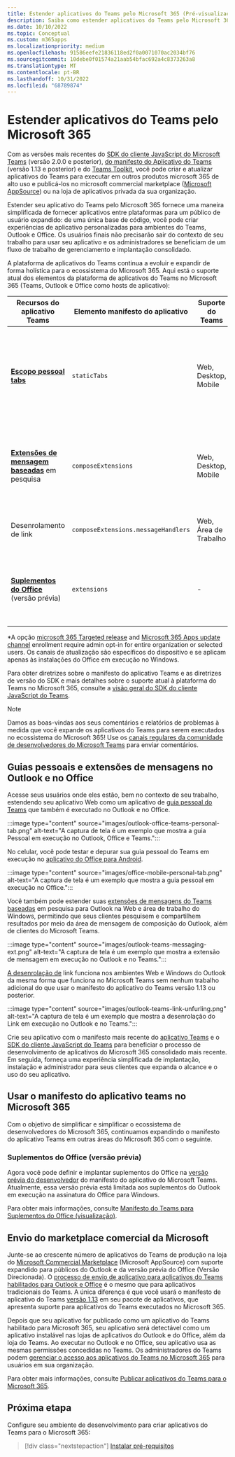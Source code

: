 ```yaml
---
title: Estender aplicativos do Teams pelo Microsoft 365 (Pré-visualização)
description: Saiba como estender aplicativos do Teams pelo Microsoft 365 (em execução no Teams, Outlook e Office como hosts de aplicativo).
ms.date: 10/10/2022
ms.topic: Conceptual
ms.custom: m365apps
ms.localizationpriority: medium
ms.openlocfilehash: 91586eefe21836118ed2f0a0071070ac2034bf76
ms.sourcegitcommit: 10debe0f01574a21aab54bfac692a4c8373263a8
ms.translationtype: MT
ms.contentlocale: pt-BR
ms.lasthandoff: 10/31/2022
ms.locfileid: "68789874"
---
```

# <a name="extend-teams-apps-across-microsoft-365"></a>Estender aplicativos do Teams pelo Microsoft 365

Com as versões mais recentes do [SDK do cliente JavaScript do Microsoft Teams](../tabs/how-to/using-teams-client-sdk.md) (versão 2.0.0 e posterior), [do manifesto do Aplicativo do Teams](../resources/schema/manifest-schema.md) (versão 1.13 e posterior) e do [Teams Toolkit](../toolkit/visual-studio-code-overview.md), você pode criar e atualizar aplicativos do Teams para executar em outros produtos microsoft 365 de alto uso e publicá-los no microsoft commercial marketplace ([Microsoft AppSource](https://appsource.microsoft.com/)) ou na loja de aplicativos privada da sua organização.

Estender seu aplicativo do Teams pelo Microsoft 365 fornece uma maneira simplificada de fornecer aplicativos entre plataformas para um público de usuário expandido: de uma única base de código, você pode criar experiências de aplicativo personalizadas para ambientes do Teams, Outlook e Office. Os usuários finais não precisarão sair do contexto de seu trabalho para usar seu aplicativo e os administradores se beneficiam de um fluxo de trabalho de gerenciamento e implantação consolidado.

A plataforma de aplicativos do Teams continua a evoluir e expandir de forma holística para o ecossistema do Microsoft 365. Aqui está o suporte atual dos elementos da plataforma de aplicativos do Teams no Microsoft 365 (Teams, Outlook e Office como hosts de aplicativo):

| Recursos do aplicativo Teams| Elemento manifesto do aplicativo | Suporte do Teams |Suporte ao Outlook* | Suporte ao Office* | Notas |
|--|--|--|--|--|--|
| [**Escopo pessoal tabs**](../tabs/what-are-tabs.md)    |`staticTabs`  | Web, Desktop, Mobile | Web (Versão direcionada), Área de Trabalho (Canal Beta) | Web (Versão direcionada), Área de Trabalho (Canal Beta), Móvel (Android)| O escopo do canal e do grupo ainda não tem suporte para o Microsoft 365. Confira [anotações](../tabs/how-to/using-teams-client-sdk.md#microsoft-365-support-running-teams-apps-in-office-and-outlook).
| [**Extensões de mensagem baseadas**](../messaging-extensions/what-are-messaging-extensions.md) em pesquisa| `composeExtensions` | Web, Desktop, Mobile| Web (Versão direcionada), Área de Trabalho (Canal Beta)| - |Ainda não há suporte para o Microsoft 365 baseado em ação. Confira [anotações](extend-m365-teams-message-extension.md#troubleshooting). |
| Desenrolamento de link | `composeExtensions.messageHandlers` | Web, Área de Trabalho | Web (Versão direcionada), Área de Trabalho (Canal Beta) | - | Ver [anotações](extend-m365-teams-message-extension.md#link-unfurling) |
| [**Suplementos do Office**](/office/dev/add-ins/develop/json-manifest-overview) (versão prévia) | `extensions` | - | Web, Área de Trabalho | - | Disponível apenas na versão [do manifesto de devPreview](../resources/schema/manifest-schema-dev-preview.md) . Confira [anotações](#office-add-ins-preview).|

\*A opção [microsoft 365 Targeted release](/microsoft-365/admin/manage/release-options-in-office-365) and [Microsoft 365 Apps update channel](/deployoffice/change-update-channels) enrollment require admin opt-in for entire organization or selected users. Os canais de atualização são específicos do dispositivo e se aplicam apenas às instalações do Office em execução no Windows.

Para obter diretrizes sobre o manifesto do aplicativo Teams e as diretrizes de versão do SDK e mais detalhes sobre o suporte atual à plataforma do Teams no Microsoft 365, consulte a [visão geral do SDK do cliente JavaScript do Teams](../tabs/how-to/using-teams-client-sdk.md).

> [!NOTE]
> Damos as boas-vindas aos seus comentários e relatórios de problemas à medida que você expande os aplicativos do Teams para serem executados no ecossistema do Microsoft 365! Use os [canais regulares da comunidade de desenvolvedores do Microsoft Teams](/microsoftteams/platform/feedback) para enviar comentários.

## <a name="personal-tabs-and-messaging-extensions-in-outlook-and-office"></a>Guias pessoais e extensões de mensagens no Outlook e no Office

Acesse seus usuários onde eles estão, bem no contexto de seu trabalho, estendendo seu aplicativo Web como um aplicativo de [guia pessoal do Teams](extend-m365-teams-personal-tab.md) que também é executado no Outlook e no Office.

:::image type="content" source="images/outlook-office-teams-personal-tab.png" alt-text="A captura de tela é um exemplo que mostra a guia Pessoal em execução no Outlook, Office e Teams.":::

No celular, você pode testar e depurar sua guia pessoal do Teams em execução no [aplicativo do Office para Android](extend-m365-teams-personal-tab.md#office-app-for-android).

:::image type="content" source="images/office-mobile-personal-tab.png" alt-text="A captura de tela é um exemplo que mostra a guia pessoal em execução no Office.":::

Você também pode estender suas [extensões de mensagens do Teams baseadas](extend-m365-teams-message-extension.md) em pesquisa para Outlook na Web e área de trabalho do Windows, permitindo que seus clientes pesquisem e compartilhem resultados por meio da área de mensagem de composição do Outlook, além de clientes do Microsoft Teams.

:::image type="content" source="images/outlook-teams-messaging-ext.png" alt-text="A captura de tela é um exemplo que mostra a extensão de mensagem em execução no Outlook e no Teams.":::

[A desenrolação de](extend-m365-teams-message-extension.md#link-unfurling)  link funciona nos ambientes Web e Windows do Outlook da mesma forma que funciona no Microsoft Teams sem nenhum trabalho adicional do que usar o manifesto do aplicativo do Teams versão 1.13 ou posterior.

:::image type="content" source="images/outlook-teams-link-unfurling.png" alt-text="A captura de tela é um exemplo que mostra a desenrolação do Link em execução no Outlook e no Teams.":::

Crie seu aplicativo com o manifesto mais recente do [aplicativo Teams](../resources/schema/manifest-schema.md) e o [SDK do cliente JavaScript do Teams](../tabs/how-to/using-teams-client-sdk.md) para beneficiar o processo de desenvolvimento de aplicativos do Microsoft 365 consolidado mais recente. Em seguida, forneça uma experiência simplificada de implantação, instalação e administrador para seus clientes que expanda o alcance e o uso do seu aplicativo.

## <a name="use-teams-app-manifest-across-microsoft-365"></a>Usar o manifesto do aplicativo teams no Microsoft 365

Com o objetivo de simplificar e simplificar o ecossistema de desenvolvedores do Microsoft 365, continuamos expandindo o manifesto do aplicativo Teams em outras áreas do Microsoft 365 com o seguinte.

### <a name="office-add-ins-preview"></a>Suplementos do Office (versão prévia)

Agora você pode definir e implantar suplementos do Office na [versão prévia do desenvolvedor](../resources/schema/manifest-schema-dev-preview.md) do manifesto do aplicativo do Microsoft Teams. Atualmente, essa versão prévia está limitada aos suplementos do Outlook em execução na assinatura do Office para Windows.

Para obter mais informações, consulte [Manifesto do Teams para Suplementos do Office (visualização)](/office/dev/add-ins/develop/json-manifest-overview).

## <a name="microsoft-commercial-marketplace-submission"></a>Envio do marketplace comercial da Microsoft

Junte-se ao crescente número de aplicativos do Teams de produção na loja do [Microsoft Commercial Marketplace](https://appsource.microsoft.com/) (Microsoft AppSource) com suporte expandido para públicos do Outlook e da versão prévia do Office (Versão Direcionada). O [processo de envio de aplicativo para aplicativos do Teams habilitados para Outlook e Office](../concepts/deploy-and-publish/appsource/publish.md) é o mesmo que para aplicativos tradicionais do Teams. A única diferença é que você usará o manifesto de aplicativo do Teams [versão 1.13](../tabs/how-to/using-teams-client-sdk.md) em seu pacote de aplicativos, que apresenta suporte para aplicativos do Teams executados no Microsoft 365.

Depois que seu aplicativo for publicado como um aplicativo do Teams habilitado para Microsoft 365, seu aplicativo será detectável como um aplicativo instalável nas lojas de aplicativos do Outlook e do Office, além da loja do Teams. Ao executar no Outlook e no Office, seu aplicativo usa as mesmas permissões concedidas no Teams. Os administradores do Teams podem [gerenciar o acesso aos aplicativos do Teams no Microsoft 365](/MicrosoftTeams/manage-third-party-teams-apps) para usuários em sua organização.

Para obter mais informações, consulte [Publicar aplicativos do Teams para o Microsoft 365](publish.md).

## <a name="next-step"></a>Próxima etapa

Configure seu ambiente de desenvolvimento para criar aplicativos do Teams para o Microsoft 365:

> [!div class="nextstepaction"]
> [Instalar pré-requisitos](prerequisites.md)
